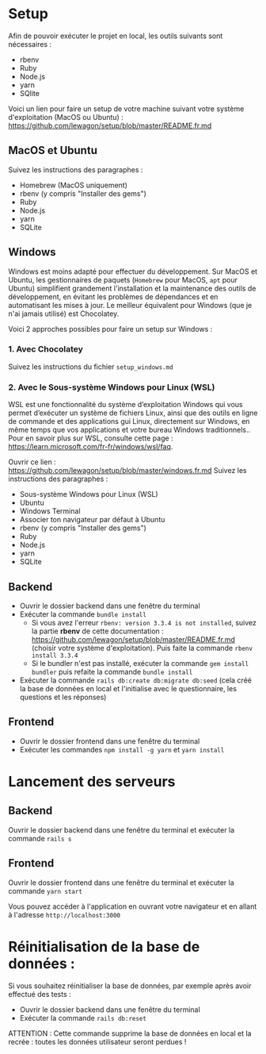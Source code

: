 # Setup

Afin de pouvoir exécuter le projet en local, les outils suivants sont nécessaires : 
- rbenv
- Ruby
- Node.js
- yarn 
- SQlite

Voici un lien pour faire un setup de votre machine suivant votre système d'exploitation (MacOS ou Ubuntu) : https://github.com/lewagon/setup/blob/master/README.fr.md 

## MacOS et Ubuntu
Suivez les instructions des paragraphes : 
- Homebrew (MacOS uniquement)
- rbenv (y compris "Installer des gems") 
- Ruby
- Node.js
- yarn
- SQLite

## Windows
Windows est moins adapté pour effectuer du développement. Sur MacOS et Ubuntu, les gestionnaires de paquets (`Homebrew` pour MacOS, `apt` pour Ubuntu) simplifient grandement l'installation et la maintenance des outils de développement, en évitant les problèmes de dépendances et en automatisant les mises à jour.
Le meilleur équivalent pour Windows (que je n'ai jamais utilisé) est Chocolatey. 

Voici 2 approches possibles pour faire un setup sur Windows : 

### 1. Avec Chocolatey 
Suivez les instructions du fichier `setup_windows.md`

### 2. Avec le Sous-système Windows pour Linux (WSL)
WSL est une fonctionnalité du système d’exploitation Windows qui vous permet d’exécuter un système de fichiers Linux, ainsi que des outils en ligne de commande et des applications gui Linux, directement sur Windows, en même temps que vos applications et votre bureau Windows traditionnels.. Pour en savoir plus sur WSL, consulte cette page : https://learn.microsoft.com/fr-fr/windows/wsl/faq.

Ouvrir ce lien : https://github.com/lewagon/setup/blob/master/windows.fr.md
Suivez les instructions des paragraphes : 
- Sous-système Windows pour Linux (WSL)
- Ubuntu
- Windows Terminal
- Associer ton navigateur par défaut à Ubuntu
- rbenv (y compris "Installer des gems") 
- Ruby
- Node.js
- yarn
- SQLite

## Backend

* Ouvrir le dossier backend dans une fenêtre du terminal
* Exécuter la commande `bundle install`
  * Si vous avez l'erreur `rbenv: version 3.3.4 is not installed`, suivez la partie **rbenv** de cette documentation : https://github.com/lewagon/setup/blob/master/README.fr.md (choisir votre système d'exploitation). Puis faite la commande `rbenv install 3.3.4`
  * Si le bundler n'est pas installé, exécuter la commande `gem install bundler` puis refaite la commande `bundle install`
* Exécuter la commande `rails db:create db:migrate db:seed` (cela créé la base de données en local et l'initialise avec le questionnaire, les questions et les réponses)

## Frontend

* Ouvrir le dossier frontend dans une fenêtre du terminal
* Exécuter les commandes `npm install -g yarn` et `yarn install`

# Lancement des serveurs

## Backend

Ouvrir le dossier backend dans une fenêtre du terminal et exécuter la commande `rails s`

## Frontend

Ouvrir le dossier frontend dans une fenêtre du terminal et exécuter la commande `yarn start`

Vous pouvez accéder à l'application en ouvrant votre navigateur et en allant à l'adresse `http://localhost:3000`

# Réinitialisation de la base de données :

Si vous souhaitez réinitialiser la base de données, par exemple après avoir effectué des tests :
* Ouvrir le dossier backend dans une fenêtre du terminal
* Exécuter la commande `rails db:reset`

ATTENTION : Cette commande supprime la base de données en local et la recrée : toutes les données utilisateur seront perdues !
